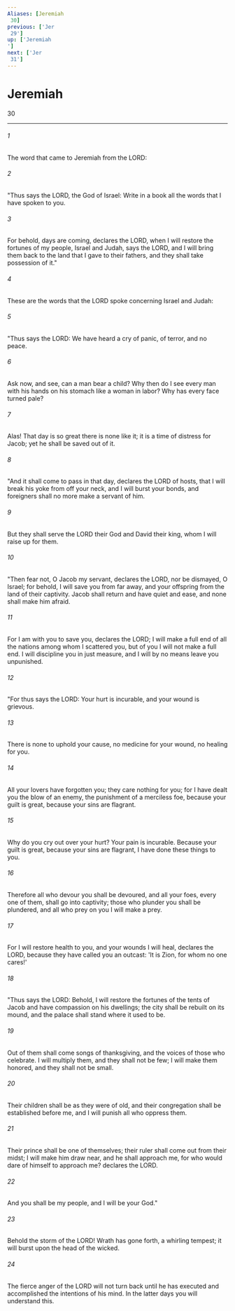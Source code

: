 ```yaml
---
Aliases: [Jeremiah 30]
previous: ['Jer 29']
up: ['Jeremiah']
next: ['Jer 31']
---
```

# Jeremiah 30

***
 

###### 1 
The word that came to Jeremiah from the LORD:  

###### 2 
"Thus says the LORD, the God of Israel: Write in a book all the words that I have spoken to you.  

###### 3 
For behold, days are coming, declares the LORD, when I will restore the fortunes of my people, Israel and Judah, says the LORD, and I will bring them back to the land that I gave to their fathers, and they shall take possession of it."  

###### 4 
These are the words that the LORD spoke concerning Israel and Judah:  

###### 5 
"Thus says the LORD:  We have heard a cry of panic,  of terror, and no peace.   

###### 6 
Ask now, and see,  can a man bear a child?  Why then do I see every man  with his hands on his stomach like a woman in labor?  Why has every face turned pale?   

###### 7 
Alas! That day is so great  there is none like it;  it is a time of distress for Jacob;  yet he shall be saved out of it.  

###### 8 
"And it shall come to pass in that day, declares the LORD of hosts, that I will break his yoke from off your neck, and I will burst your bonds, and foreigners shall no more make a servant of him.  

###### 9 
But they shall serve the LORD their God and David their king, whom I will raise up for them.  

###### 10 
"Then fear not, O Jacob my servant, declares the LORD,  nor be dismayed, O Israel;  for behold, I will save you from far away,  and your offspring from the land of their captivity.  Jacob shall return and have quiet and ease,  and none shall make him afraid.   

###### 11 
For I am with you to save you,  declares the LORD;  I will make a full end of all the nations  among whom I scattered you,  but of you I will not make a full end.  I will discipline you in just measure,  and I will by no means leave you unpunished.  

###### 12 
"For thus says the LORD:  Your hurt is incurable,  and your wound is grievous.   

###### 13 
There is none to uphold your cause,  no medicine for your wound,  no healing for you.   

###### 14 
All your lovers have forgotten you;  they care nothing for you;  for I have dealt you the blow of an enemy,  the punishment of a merciless foe,  because your guilt is great,  because your sins are flagrant.   

###### 15 
Why do you cry out over your hurt?  Your pain is incurable.  Because your guilt is great,  because your sins are flagrant,  I have done these things to you.   

###### 16 
Therefore all who devour you shall be devoured,  and all your foes, every one of them, shall go into captivity;  those who plunder you shall be plundered,  and all who prey on you I will make a prey.   

###### 17 
For I will restore health to you,  and your wounds I will heal,  declares the LORD,  because they have called you an outcast:  'It is Zion, for whom no one cares!'  

###### 18 
"Thus says the LORD:  Behold, I will restore the fortunes of the tents of Jacob  and have compassion on his dwellings;  the city shall be rebuilt on its mound,  and the palace shall stand where it used to be.   

###### 19 
Out of them shall come songs of thanksgiving,  and the voices of those who celebrate.  I will multiply them, and they shall not be few;  I will make them honored, and they shall not be small.   

###### 20 
Their children shall be as they were of old,  and their congregation shall be established before me,  and I will punish all who oppress them.   

###### 21 
Their prince shall be one of themselves;  their ruler shall come out from their midst;  I will make him draw near, and he shall approach me,  for who would dare of himself to approach me?  declares the LORD.   

###### 22 
And you shall be my people,  and I will be your God."  

###### 23 
Behold the storm of the LORD!  Wrath has gone forth,  a whirling tempest;  it will burst upon the head of the wicked.   

###### 24 
The fierce anger of the LORD will not turn back  until he has executed and accomplished  the intentions of his mind.  In the latter days you will understand this.
